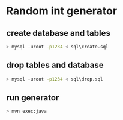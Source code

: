 # Random int generator

## create database and tables
```sh
> mysql -uroot -p1234 < sql\create.sql
```
## drop tables and database
```sh
> mysql -uroot -p1234 < sql\drop.sql
```

## run generator
```sh
> mvn exec:java
```

